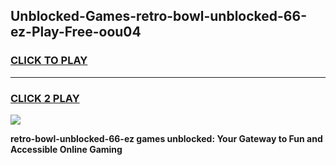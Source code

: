 
## Unblocked-Games-retro-bowl-unblocked-66-ez-Play-Free-oou04
<h3>
<a href="https://premium76.site?title=retro-bowl-unblocked-66-ez&ref=19M">CLICK TO PLAY</a></h3>
<hr>

<h3>
<a href="https://premium76.site?title=retro-bowl-unblocked-66-ez&ref=19M">CLICK 2 PLAY</a>
  
</h3>

<a href="https://premium76.site?title=retro-bowl-unblocked-66-ez&ref=19M"><img src="https://clearcache.store/games.png"></a>


**retro-bowl-unblocked-66-ez games unblocked: Your Gateway to Fun and Accessible Online Gaming**
